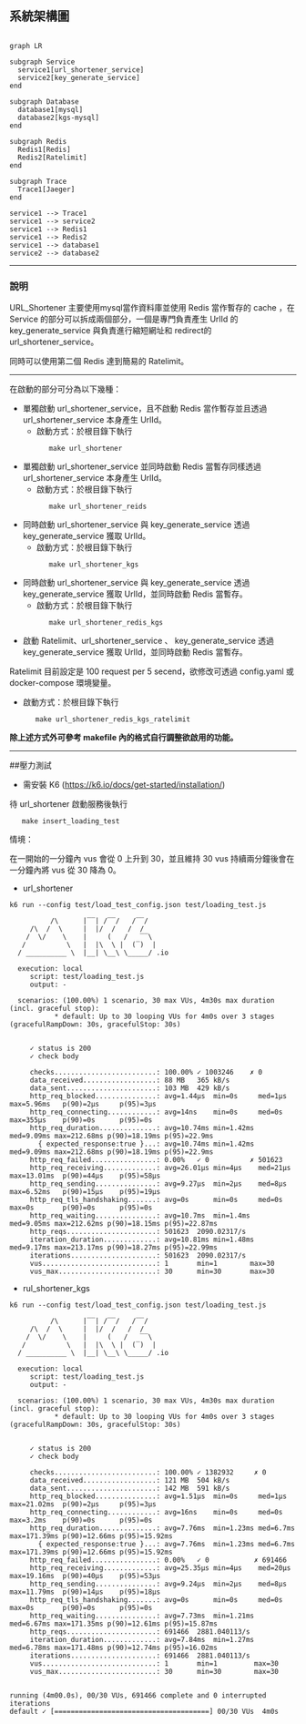 ## 系統架構圖

```mermaid

graph LR

subgraph Service 
  service1[url_shortener_service]
  service2[key_generate_service]
end

subgraph Database
  database1[mysql]
  database2[kgs-mysql]
end

subgraph Redis
  Redis1[Redis]
  Redis2[Ratelimit]
end

subgraph Trace
  Trace1[Jaeger]
end

service1 --> Trace1
service1 --> service2
service1 --> Redis1
service1 --> Redis2
service1 --> database1
service2 --> database2
```
---
### 說明
URL_Shortener 主要使用mysql當作資料庫並使用 Redis 當作暫存的 cache ，在 Service 的部分可以拆成兩個部分，一個是專門負責產生 UrlId 的 key_generate_service 與負責進行縮短網址和 redirect的 url_shortener_service。

同時可以使用第二個 Redis 達到簡易的 Ratelimit。

---

在啟動的部分可分為以下幾種：

* 單獨啟動 url_shortener_service，且不啟動 Redis 當作暫存並且透過 url_shortener_service 本身產生 UrlId。
   * 啟動方式：於根目錄下執行
      ```
         make url_shortener
      ```
* 單獨啟動 url_shortener_service 並同時啟動 Redis 當暫存同樣透過 url_shortener_service 本身產生 UrlId。
   * 啟動方式：於根目錄下執行
      ```
         make url_shortener_reids
      ```
* 同時啟動 url_shortener_service 與 key_generate_service 透過 key_generate_service 獲取 UrlId。
   * 啟動方式：於根目錄下執行
      ```
         make url_shortener_kgs
      ```
* 同時啟動 url_shortener_service 與 key_generate_service 透過 key_generate_service 獲取 UrlId，並同時啟動 Redis 當暫存。
   * 啟動方式：於根目錄下執行
      ```
         make url_shortener_redis_kgs
      ```
* 啟動 Ratelimit、url_shortener_service 、 key_generate_service 透過 key_generate_service 獲取 UrlId，並同時啟動 Redis 當暫存。

Ratelimit 目前設定是 100 request per 5 secend，欲修改可透過 config.yaml 或 docker-compose 環境變量。

   * 啟動方式：於根目錄下執行
      ```
         make url_shortener_redis_kgs_ratelimit
      ```

**除上述方式外可參考 makefile 內的格式自行調整欲啟用的功能。**

---
##壓力測試

* 需安裝 K6 (https://k6.io/docs/get-started/installation/)

待 url_shortener 啟動服務後執行
```
   make insert_loading_test
```

情境：

在一開始的一分鐘內 vus 會從 0 上升到 30，並且維持 30 vus 持續兩分鐘後會在一分鐘內將 vus 從 30 降為 0。


*  url_shortener
```
k6 run --config test/load_test_config.json test/loading_test.js

          /\      |‾‾| /‾‾/   /‾‾/   
     /\  /  \     |  |/  /   /  /    
    /  \/    \    |     (   /   ‾‾\  
   /          \   |  |\  \ |  (‾)  | 
  / __________ \  |__| \__\ \_____/ .io

  execution: local
     script: test/loading_test.js
     output: -

  scenarios: (100.00%) 1 scenario, 30 max VUs, 4m30s max duration (incl. graceful stop):
           * default: Up to 30 looping VUs for 4m0s over 3 stages (gracefulRampDown: 30s, gracefulStop: 30s)


     ✓ status is 200
     ✓ check body

     checks.........................: 100.00% ✓ 1003246    ✗ 0     
     data_received..................: 88 MB   365 kB/s
     data_sent......................: 103 MB  429 kB/s
     http_req_blocked...............: avg=1.44µs  min=0s     med=1µs    max=5.96ms   p(90)=2µs     p(95)=3µs    
     http_req_connecting............: avg=14ns    min=0s     med=0s     max=355µs    p(90)=0s      p(95)=0s     
     http_req_duration..............: avg=10.74ms min=1.42ms med=9.09ms max=212.68ms p(90)=18.19ms p(95)=22.9ms 
       { expected_response:true }...: avg=10.74ms min=1.42ms med=9.09ms max=212.68ms p(90)=18.19ms p(95)=22.9ms 
     http_req_failed................: 0.00%   ✓ 0          ✗ 501623
     http_req_receiving.............: avg=26.01µs min=4µs    med=21µs   max=13.01ms  p(90)=44µs    p(95)=58µs   
     http_req_sending...............: avg=9.27µs  min=2µs    med=8µs    max=6.52ms   p(90)=15µs    p(95)=19µs   
     http_req_tls_handshaking.......: avg=0s      min=0s     med=0s     max=0s       p(90)=0s      p(95)=0s     
     http_req_waiting...............: avg=10.7ms  min=1.4ms  med=9.05ms max=212.62ms p(90)=18.15ms p(95)=22.87ms
     http_reqs......................: 501623  2090.02317/s
     iteration_duration.............: avg=10.81ms min=1.48ms med=9.17ms max=213.17ms p(90)=18.27ms p(95)=22.99ms
     iterations.....................: 501623  2090.02317/s
     vus............................: 1       min=1        max=30  
     vus_max........................: 30      min=30       max=30  

```


* rul_shortener_kgs
```
k6 run --config test/load_test_config.json test/loading_test.js

          /\      |‾‾| /‾‾/   /‾‾/   
     /\  /  \     |  |/  /   /  /    
    /  \/    \    |     (   /   ‾‾\  
   /          \   |  |\  \ |  (‾)  | 
  / __________ \  |__| \__\ \_____/ .io

  execution: local
     script: test/loading_test.js
     output: -

  scenarios: (100.00%) 1 scenario, 30 max VUs, 4m30s max duration (incl. graceful stop):
           * default: Up to 30 looping VUs for 4m0s over 3 stages (gracefulRampDown: 30s, gracefulStop: 30s)


     ✓ status is 200
     ✓ check body

     checks.........................: 100.00% ✓ 1382932     ✗ 0     
     data_received..................: 121 MB  504 kB/s
     data_sent......................: 142 MB  591 kB/s
     http_req_blocked...............: avg=1.51µs  min=0s     med=1µs    max=21.02ms  p(90)=2µs     p(95)=3µs    
     http_req_connecting............: avg=16ns    min=0s     med=0s     max=3.2ms    p(90)=0s      p(95)=0s     
     http_req_duration..............: avg=7.76ms  min=1.23ms med=6.7ms  max=171.39ms p(90)=12.66ms p(95)=15.92ms
       { expected_response:true }...: avg=7.76ms  min=1.23ms med=6.7ms  max=171.39ms p(90)=12.66ms p(95)=15.92ms
     http_req_failed................: 0.00%   ✓ 0           ✗ 691466
     http_req_receiving.............: avg=25.35µs min=4µs    med=20µs   max=19.16ms  p(90)=40µs    p(95)=53µs   
     http_req_sending...............: avg=9.24µs  min=2µs    med=8µs    max=11.79ms  p(90)=14µs    p(95)=18µs   
     http_req_tls_handshaking.......: avg=0s      min=0s     med=0s     max=0s       p(90)=0s      p(95)=0s     
     http_req_waiting...............: avg=7.73ms  min=1.21ms med=6.67ms max=171.35ms p(90)=12.61ms p(95)=15.87ms
     http_reqs......................: 691466  2881.040113/s
     iteration_duration.............: avg=7.84ms  min=1.27ms med=6.78ms max=171.48ms p(90)=12.74ms p(95)=16.02ms
     iterations.....................: 691466  2881.040113/s
     vus............................: 1       min=1         max=30  
     vus_max........................: 30      min=30        max=30  


running (4m00.0s), 00/30 VUs, 691466 complete and 0 interrupted iterations
default ✓ [======================================] 00/30 VUs  4m0s
```

